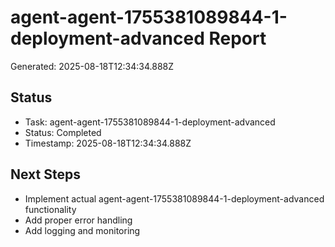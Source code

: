 # agent-agent-1755381089844-1-deployment-advanced Report

Generated: 2025-08-18T12:34:34.888Z

## Status
- Task: agent-agent-1755381089844-1-deployment-advanced
- Status: Completed
- Timestamp: 2025-08-18T12:34:34.888Z

## Next Steps
- Implement actual agent-agent-1755381089844-1-deployment-advanced functionality
- Add proper error handling
- Add logging and monitoring
